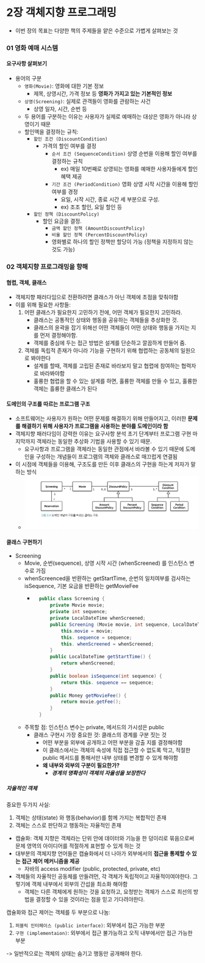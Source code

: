 # 2장 객체지향 프로그래밍
- 이번 장의 목표는 다양한 책의 주제들을 얕은 수준으로 가볍게 살펴보는 것

### 01 영화 예매 시스템 
#### 요구사항 살펴보기
- 용어의 구분
  - `영화(Movie)`: 영화에 대한 기본 정보
    - 제목, 상영시간, 가격 정보 등 **영화가 가지고 있는 기본적인 정보**
  - `상영(Screening)`: 실제로 관객들이 영화를 관람하는 사건
    - 상영 일자, 시간, 순번 등
  - 두 용어를 구분하는 이유는 사용자가 실제로 예매하는 대상은 영화가 아니라 상영이기 때문
  - 할인액을 결정하는 규칙:
    - `할인 조건 (DiscountCondition)`
      - 가격의 할인 여부를 결정
        - `순서 조건 (SequenceCondition)` 상영 순번을 이용해 할인 여부를 결정하는 규칙
          - ex) 매일 10번째로 상영되는 영화를 예매한 사용자들에게 할인 혜택 제공
        - `기간 조건 (PeriodCondition)` 영화 상영 시작 시간을 이용해 할인 여부를 경정
          - 요일, 시작 시간, 종료 시간 세 부분으로 구성.
          - ex) 조조 할인, 요일 할인 등
    - `할인 정책 (DiscountPolicy)`
      - 할인 요금을 결정.
        - `금액 할인 정책 (AmountDiscountPolicy)`
        - `비율 할인 정책 (PercentDiscountPolicy)`
        - 영화별로 하나의 할인 정책만 할당이 가능 (정책을 지정하지 않는 것도 가능)
### 02 객체지향 프로그래밍을 향해
#### 협렵, 객체, 클래스
- 객체지향 패러다임으로 전환하려면 클래스가 아닌 객체에 초점을 맞춰야함
- 이를 위해 필요한 사항들:
  1. 어떤 클래스가 필요한지 고민하기 전에, 어떤 객체가 필요한지 고민하라.
     - 클래스는 공통적인 상태와 행동을 공유하는 객체들을 추상화한 것. 
     - 클래스의 윤곽을 잡기 위해선 어떤 객체들이 어떤 상태와 행동을 가지는 지를 먼저 결정해야함.
     - 객체를 중심에 두는 접근 방법은 설계를 단순하고 깔끔하게 만들어 줌.
  2. 객체를 독립적 존재가 아니라 기능을 구현하기 위해 협렵하는 공동체의 일원으로 봐야한다
     - 설계를 할때, 객체를 고립된 존재로 바라보지 말고 협렵에 참여하는 협력자로 바라봐야함
     - 훌륭한 협렵을 할 수 있는 설계를 하면, 훌륭한 객체를 만들 수 있고, 훌륭한 객체는 흘륭한 클래스가 된다

#### 도메인의 구조를 따르는 프로그램 구조
- 소프트웨어는 사용자가 원하는 어떤 문제를 해결하기 위해 만들어지고, 이러한 **문제를 해결하기 위해 사용자가 프로그램을 사용하는 분야를 도메인이라 함**
- 객체지향 패러다임이 강력한 이유는 요구사항 분석 초기 단계부터 프로그램 구현 마지막까지 객체라는 동일한 추상화 기법을 사용할 수 있기 때문.
  - 요구사항과 프로그램을 객체라는 동일한 관점에서 바라볼 수 있기 때문에 도메인을 구성하는 개념들이 프로그램의 객체와 클래스로 매끄럽게 연결됨
- 이 시점에 객체들을 이용해, 구조도를 만든 이후 클래스의 구현을 하는게 저자가 말하는 방식
  - ![img.png](img.png)

#### 클래스 구현하기
- Screening
  - Movie, 순번(sequence), 상영 시작 시간 (whenScreened) 를 인스턴스 변수로 가짐
  - whenScreenced을 반환하는 getStartTime, 순번의 일치여부를 검사하는 isSequence, 기본 요금을 반환하는 getMovieFee 
    - ```java
        public class Screening {
            private Movie movie;
            private int sequence;
            private LocalDateTime whenScreened;
            public Screening (Movie movie, int sequence, LocalDateTime whenScreened) {
                this.movie = movie;
                this. sequence = sequence;
                this. whenScreened = whenScreened;
            }
            public LocalDateTime getStartTime() {
                return whenScreened;
            }
            public boolean isSequence(int sequence) {
                return this. sequence == sequence;
            }
            public Money getMovieFee() {
                return movie.getFee();
            }
        }
      ```
  - 주목할 점: 인스턴스 변수는 private, 메서드의 가시성은 public
    - 클래스 구현시 가장 중요한 것: 클래스의 경계를 구분 짓는 것
      - 어떤 부분을 외부에 공개하고 어떤 부분을 감출 지를 결정해야함
      - 이 클래스에서는 객체의 속성에 직접 접근할 수 없도록 막고, 적절한 public 메서드를 통해서만 내부 상태를 변경할 수 있게 해야함
      - **왜 내부와 외부의 구분이 필요한가?**
        - **_경계의 명확성이 객체의 자율성을 보장한다_**
##### 자율적인 객체
중요한 두가지 사실:
1. 객체는 상태(state) 와 행동(behavior)를 함께 가지는 복합적인 존재
2. 객체는 스스로 판단하고 행동하는 자율적인 존재  

- 캡슐화: 객체 지향은 객체라는 단위 안에 데이터와 기능을 한 덩이리로 묶음으로써 문제 영역의 아이디어를 적절하게 표현할 수 있게 하는 것
- 대부분의 객체지향 언어들은 캡슐화에서 더 나아가 외부에서의 **접근을 통제할 수 있는 접근 제어 메커니즘을 제공**
  - 자바의 access modifier (public, protected, private, etc)
- 객체들의 자율적인 공동체를 만들려먼, 각 객체가 독립적이고 자율적이여야한다. 그렇기에 객체 내부에서 외부의 간섭을 최소화 해야함
  - 객체는 다른 객체에게 원하는 것을 요청하고, 요청받는 객체가 스스로 최선의 방법을 결정할 수 있을 것이라는 점을 믿고 기다려야한다.

캡슐화와 접근 제어는 객체를 두 부분으로 나눔:
1. `퍼블릭 인터페이스 (public interface)`: 외부에서 접근 가능한 부분
2. `구현 (implementaion)`: 외부에서 접근 불가능하고 오직 내부에서만 접근 가능한 부분

-> 일반적으로는 객체의 상태는 숨기고 행동만 공개해야 한다.